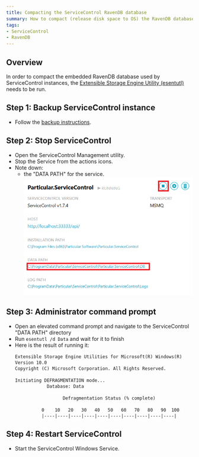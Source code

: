 ```yaml
---
title: Compacting the ServiceControl RavenDB database
summary: How to compact (release disk space to OS) the RavenDB database backing the ServiceControl
tags:
- ServiceControl
- RavenDB
---
```


## Overview
In order to compact the embedded RavenDB database used by ServiceControl instances, the [Extensible Storage Engine Utility (esentutl)](https://technet.microsoft.com/en-us/library/hh875546.aspx) needs to be run.

## Step 1: Backup ServiceControl instance

- Follow the [backup instructions](backup-sc-database.md#backup).

## Step 2: Stop ServiceControl

- Open the ServiceControl Management utility.
- Stop the Service from the actions icons.
- Note down:
	- the "DATA PATH" for the service.  
	![](managementutil-instance-datapath.png)

## Step 3: Administrator command prompt

- Open an elevated command prompt and navigate to the ServiceControl "DATA PATH" directory
- Run `esentutl /d Data` and wait for it to finish
- Here is the result of running it:  
  ```
  Extensible Storage Engine Utilities for Microsoft(R) Windows(R)
  Version 10.0
  Copyright (C) Microsoft Corporation. All Rights Reserved.
  
  Initiating DEFRAGMENTATION mode...
              Database: Data
  
                    Defragmentation Status (% complete)
  
            0    10   20   30   40   50   60   70   80   90  100
            |----|----|----|----|----|----|----|----|----|----|
  ```

## Step 4: Restart ServiceControl

- Start the ServiceControl Windows Service.
